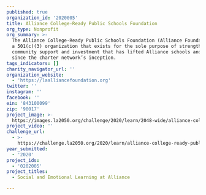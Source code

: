 ```yaml
---
published: true
organization_id: '2020005'
title: Alliance College-Ready Public Schools Foundation
org_type: Nonprofit
org_summary: >-
  The Alliance College-Ready Public Schools Foundation (Alliance Foundation) is
  a 501(c)(3) organization that exists for the sole purpose of strengthening the
  community support and investment that has lifted Alliance schools and scholars
  since the charter network’s inception.
tags_indicators: []
charity_navigator_url: ''
organization_website:
  - 'https://laalliancefoundation.org'
twitter: ''
instagram: ''
facebook: ''
ein: '843100099'
zip: '90017'
project_image: >-
  https://images.la2050.org/challenge/2020/learn/2048-wide/alliance-college-ready-public-schools-foundation.jpg
project_video: ''
challenge_url:
  - >-
    https://challenge.la2050.org/2020/learn/alliance-college-ready-public-schools-foundation/
year_submitted:
  - '2020'
project_ids:
  - '0202005'
project_titles:
  - Social and Emotional Learning at Alliance

---
```

